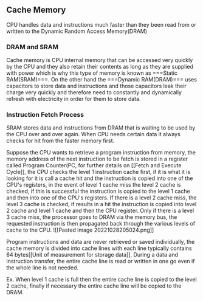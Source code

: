 ## Cache Memory

CPU handles data and instructions much faster than they been read from or written to the Dynamic Random Access Memory(DRAM)

### DRAM and SRAM
Cache memory is CPU internal memory that can be accessed very quickly by the CPU and they also retain their contents as long as they are supplied with power which is why this type of memory is known as ===Static RAM(SRAM)===. On the other hand the ===Dynamic RAM(DRAM)=== uses capacitors to store data and instructions and those capacitors leak their charge very quickly and therefore need to constantly and dynamically refresh with electricity in order for them to store data.

### Instruction Fetch Process

SRAM stores data and instructions from DRAM that is waiting to be used by the CPU over and over again. When CPU needs certain data it always checks for hit from the faster memory first.

Suppose the CPU wants to retrieve a program instruction from memory, the memory address of the next instruction to be fetch is stored in a register called Program Counter(PC, for further details on [[Fetch and Execute Cycle]], the CPU checks the level 1 instruction cache first, if it is what it is looking for it is call a cache hit and the instruction is copied into one of the CPU's registers, in the event of level 1 cache miss the level 2 cache is checked, if this is successful the instruction is copied to the level 1 cache and then into one of the CPU's registers. If there is a level 2 cache miss, the level 3 cache is checked, if results in a hit the instruction is copied into level 2 cache and level 1 cache and then the CPU register. Only if there is a level 3 cache miss, the processor goes to DRAM via the memory bus, the requested instruction is then propagated back through the various levels of cache to the CPU.
![[Pasted image 20221028205024.png]]

Program instructions and data are never retrieved or saved individually, the cache memory is divided into cache lines with each line typically contains 64 bytes[[Unit of measurement for storage data]]. During a data and instruction transfer, the entire cache line is read or written in one go even if the whole line is not needed.

Ex. When level 1 cache is full then the entire cache line is copied to the level 2 cache, finally if necessary the entire cache line will be copied to the DRAM.

